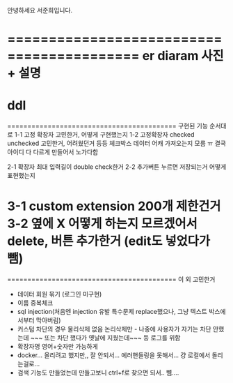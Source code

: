 안녕하세요 서준희입니다.

==========================================
er diaram 사진 + 설명
==========================================
ddl 
==========================================


==========================================
구현된 기능 순서대로
1-1 고정 확장자 고민한거, 어떻게 구현했는지
1-2 고정확장자 checked unchecked 고민한거, 어려웠던거 등등 체크박스 데이터 어캐 가져오는지 모름 ㅠ 결국 아이디 다 다르게 만들어서 노가다함

2-1 확장자 최대 입력길이 double check한거 
2-2 추가버튼 누르면 저장되는거 어떻게 표현했는지

3-1 custom extension 200개 제한건거
3-2 옆에 X 어떻게 하는지 모르겠어서 delete, 버튼 추가한거 (edit도 넣었다가 뺌)
==========================================

==========================================
이 외 고민한거
* 데이터 회원 묶기 (로그인 미구현)
* 이름 중복체크
* sql injection(처음엔 injection 유발 특수문제 replace했으나, 그냥 텍스트 박스에서부터 막아버림)
* 커스텀 차단의 경우 물리삭제 없음 논리삭제만 - 나중에 사용자가 자기는 차단 안했는데 ~~~ 또는 차단 했다가 옛날에 지웠는데~~~ 등 로그를 위함
* 확장자명 영어+숫자만 가능하게
* docker... 올리려고 했지만,, 잘 안되서... 에러핸들링을 못해서... 걍 로컬에서 돌리는걸로...
* 검색 기능도 만들었는데 만들고보니 ctrl+f로 찾으면 되서.. 뻄....
